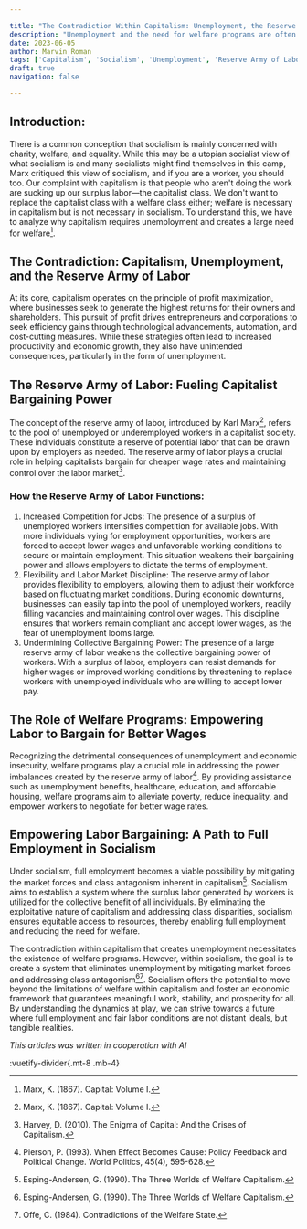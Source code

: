 ```yaml
---

title: "The Contradiction Within Capitalism: Unemployment, the Reserve Army of Labor, and the Path to Full Employment in Socialism"
description: "Unemployment and the need for welfare programs are often seen as inherent flaws of capitalism. This article explores the contradiction within capitalism that creates unemployment, driven by the reserve army of labor. It delves into the role of welfare programs in empowering labor within capitalism and highlights the possibility of achieving full employment under socialism by mitigating market forces and addressing class antagonism."
date: 2023-06-05
author: Marvin Roman
tags: ['Capitalism', 'Socialism', 'Unemployment', 'Reserve Army of Labor', 'Welfare Programs', 'Labor Rights', 'Market Forces', 'Class Antagonism', 'Full Employment']
draft: true
navigation: false

---
```


## Introduction:

There is a common conception that socialism is mainly concerned with charity, welfare, and equality. While this may be a utopian socialist view of what socialism is and many socialists might find themselves in this camp, Marx critiqued this view of socialism, and if you are a worker, you should too. Our complaint with capitalism is that people who aren't doing the work are sucking up our surplus labor—the capitalist class. We don't want to replace the capitalist class with a welfare class either; welfare is necessary in capitalism but is not necessary in socialism. To understand this, we have to analyze why capitalism requires unemployment and creates a large need for welfare[^1].

## The Contradiction: Capitalism, Unemployment, and the Reserve Army of Labor

At its core, capitalism operates on the principle of profit maximization, where businesses seek to generate the highest returns for their owners and shareholders. This pursuit of profit drives entrepreneurs and corporations to seek efficiency gains through technological advancements, automation, and cost-cutting measures. While these strategies often lead to increased productivity and economic growth, they also have unintended consequences, particularly in the form of unemployment.

## The Reserve Army of Labor: Fueling Capitalist Bargaining Power

The concept of the reserve army of labor, introduced by Karl Marx[^1], refers to the pool of unemployed or underemployed workers in a capitalist society. These individuals constitute a reserve of potential labor that can be drawn upon by employers as needed. The reserve army of labor plays a crucial role in helping capitalists bargain for cheaper wage rates and maintaining control over the labor market[^2].

### How the Reserve Army of Labor Functions:

1. Increased Competition for Jobs: The presence of a surplus of unemployed workers intensifies competition for available jobs. With more individuals vying for employment opportunities, workers are forced to accept lower wages and unfavorable working conditions to secure or maintain employment. This situation weakens their bargaining power and allows employers to dictate the terms of employment.  
2. Flexibility and Labor Market Discipline: The reserve army of labor provides flexibility to employers, allowing them to adjust their workforce based on fluctuating market conditions. During economic downturns, businesses can easily tap into the pool of unemployed workers, readily filling vacancies and maintaining control over wages. This discipline ensures that workers remain compliant and accept lower wages, as the fear of unemployment looms large.  
3. Undermining Collective Bargaining Power: The presence of a large reserve army of labor weakens the collective bargaining power of workers. With a surplus of labor, employers can resist demands for higher wages or improved working conditions by threatening to replace workers with unemployed individuals who are willing to accept lower pay.  

## The Role of Welfare Programs: Empowering Labor to Bargain for Better Wages

Recognizing the detrimental consequences of unemployment and economic insecurity, welfare programs play a crucial role in addressing the power imbalances created by the reserve army of labor[^3]. By providing assistance such as unemployment benefits, healthcare, education, and affordable housing, welfare programs aim to alleviate poverty, reduce inequality, and empower workers to negotiate for better wage rates.

## Empowering Labor Bargaining: A Path to Full Employment in Socialism

Under socialism, full employment becomes a viable possibility by mitigating the market forces and class antagonism inherent in capitalism[^4]. Socialism aims to establish a system where the surplus labor generated by workers is utilized for the collective benefit of all individuals. By eliminating the exploitative nature of capitalism and addressing class disparities, socialism ensures equitable access to resources, thereby enabling full employment and reducing the need for welfare.

The contradiction within capitalism that creates unemployment necessitates the existence of welfare programs. However, within socialism, the goal is to create a system that eliminates unemployment by mitigating market forces and addressing class antagonism[^4][^5]. Socialism offers the potential to move beyond the limitations of welfare within capitalism and foster an economic framework that guarantees meaningful work, stability, and prosperity for all. By understanding the dynamics at play, we can strive towards a future where full employment and fair labor conditions are not distant ideals, but tangible realities.

*This articles was written in cooperation with AI* 

:vuetify-divider{.mt-8 .mb-4}

[^1]: Marx, K. (1867). Capital: Volume I.  
[^2]: Harvey, D. (2010). The Enigma of Capital: And the Crises of Capitalism.  
[^3]: Pierson, P. (1993). When Effect Becomes Cause: Policy Feedback and Political Change. World Politics, 45(4), 595-628.  
[^4]: Esping-Andersen, G. (1990). The Three Worlds of Welfare Capitalism.  
[^5]: Offe, C. (1984). Contradictions of the Welfare State.  